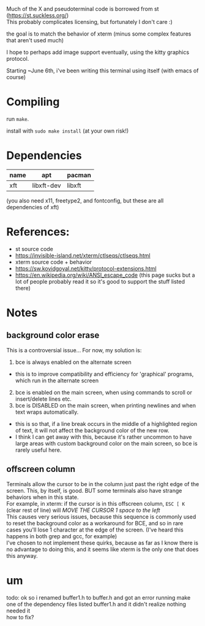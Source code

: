 Much of the X and pseudoterminal code is borrowed from st (https://st.suckless.org/)  
This probably complicates licensing, but fortunately I don't care :)

the goal is to match the behavior of xterm (minus some complex features that aren't used much)

I hope to perhaps add image support eventually, using the kitty graphics protocol.

Starting ~June 6th, i've been writing this terminal using itself (with emacs of course)

# Compiling

run `make`.

install with `sudo make install` (at your own risk!)

# Dependencies

| name       | apt        | pacman |
|------------|------------|--------|
| xft        | libxft-dev | libxft |

(you also need x11, freetype2, and fontconfig, but these are all dependencies of xft)

# References:

- st source code
- https://invisible-island.net/xterm/ctlseqs/ctlseqs.html
- xterm source code + behavior
- https://sw.kovidgoyal.net/kitty/protocol-extensions.html
- https://en.wikipedia.org/wiki/ANSI_escape_code (this page sucks but a lot of people probably read it so it's good to support the stuff listed there)

# Notes

## background color erase
This is a controversial issue... For now, my solution is:  
1. bce is always enabled on the alternate screen
 - this is to improve compatibility and efficiency for 'graphical' programs, which run in the alternate screen
2. bce is enabled on the main screen, when using commands to scroll or insert/delete lines etc.
3. bce is DISABLED on the main screen, when printing newlines and when text wraps automatically.
 - this is so that, if a line break occurs in the middle of a highlighted region of text, it will not affect the background color of the new row.
 - I think I can get away with this, because it's rather uncommon to have large areas with custom background color on the main screen, so bce is rarely useful here.

## offscreen column
Terminals allow the cursor to be in the column just past the right edge of the screen. This, by itself, is good. BUT some terminals also have strange behaviors when in this state.  
For example, in xterm: if the cursor is in this offscreen column, `ESC [ K` (clear rest of line) will *MOVE THE CURSOR 1 space to the left*  
This causes very serious issues, because this sequence is commonly used to reset the background color as a workaround for BCE, and so in rare cases you'll lose 1 character at the edge of the screen. (I've heard this happens in both grep and gcc, for example)  
I've chosen to not implement these quirks, because as far as I know there is no advantage to doing this, and it seems like xterm is the only one that does this anyway.

# um

todo: ok so i renamed buffer1.h to buffer.h and got an error running make  
one of the dependency files listed buffer1.h and it didn't realize nothing needed it  
how to fix?